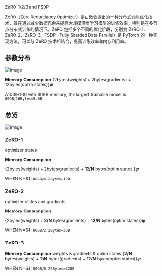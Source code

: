 ZeRO-1/2/3 and FSDP

ZeRO（Zero Redundancy Optimizer）是由微软提出的一种分布式训练优化技术，旨在通过减少数据冗余来提高大规模深度学习模型的训练效率，特别是在多节点分布式训练的情况下。ZeRO 包括多个不同的优化阶段，分别为 ZeRO-1、ZeRO-2、ZeRO-3。FSDP（Fully Sharded Data Parallel）是 PyTorch 的一种实现方法，可以与 ZeRO 技术相结合，提高训练效率和内存利用率。

## 参数分布
![image](https://github.com/user-attachments/assets/a14f2aac-8500-4f49-be94-10fe913969e6)

**Memory Consumption**
{2bytes(weights) + 2bytes(gradients) + 12bytes(optim states)}𝝍

A100/H100 with 80GB memory, the largest trainable model is
```80GB/16Bytes=5.0B```

## 总览
![image](https://github.com/user-attachments/assets/2516b01a-69ca-4f51-a31f-5984e4e254a1)

### ZeRO-1

optimizer states

**Memory Consumption**

{2bytes(weights) + 2bytes(gradients) + **12/N** bytes(optim states)}𝝍

WHEN N=64:
```80GB/4.2Bytes=19B```

### ZeRO-2

optimizer states and gradients

**Memory Consumption**

{2bytes(weights) + **2/N** bytes(gradients) + **12/N** bytes(optim states)}𝝍

WHEN N=64:
```80GB/2.2Bytes=36B```

### ZeRO-3


**Memory Consumption**
weights & gradients & optim states
{**2/N** bytes(weights) + **2/N** bytes(gradients) + **12/N** bytes(optim states)}𝝍

WHEN N=64:
```80GB/0.25Bytes=320B```


